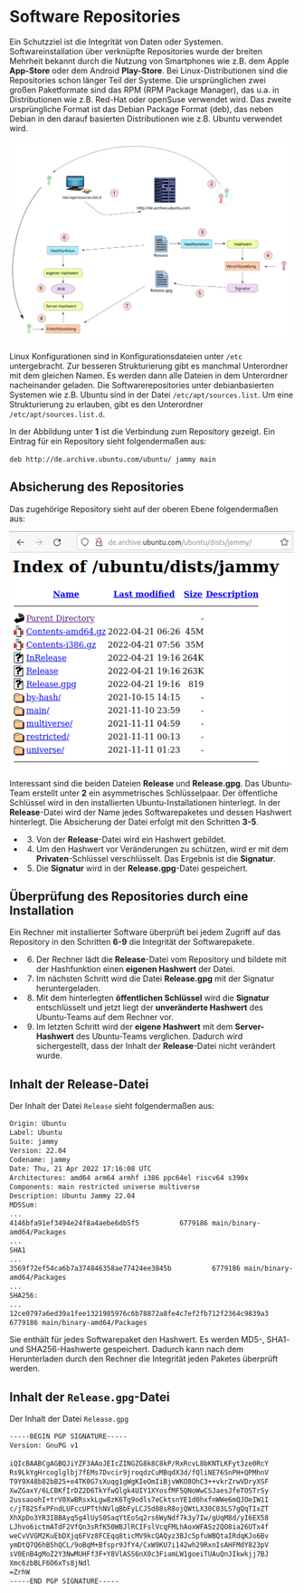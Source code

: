 <!--
author:   Günter Dannoritzer
email:    g.dannoritzer@wvs-ffm.de
version:  0.1.0
date:     01.10.2024
language: de
narrator: Deutsch Female

comment:  Virtualisierung und Container

icon:    https://raw.githubusercontent.com/dsp77/wvs-liascript/0938e2e0ce751e270e3e36b8ecfeb09044a41aa0/wvs-logo.png
logo:     02_img/logo-vm-sw-repository.jpg

tags:     LiaScript, Repository, Software, Integrität

link:     https://cdn.jsdelivr.net/chartist.js/latest/chartist.min.css

script:   https://cdn.jsdelivr.net/chartist.js/latest/chartist.min.js

attribute: Lizenz: [CC BY-SA](https://creativecommons.org/licenses/by-sa/4.0/)
-->
# Software Repositories

Ein Schutzziel ist die Integrität von Daten oder Systemen. Softwareinstallation über verknüpfte Repositories wurde der breiten Mehrheit bekannt durch die Nutzung von Smartphones wie z.B. dem Apple **App-Store** oder dem Android **Play-Store**. Bei Linux-Distributionen sind die Repositories schon länger Teil der Systeme. Die ursprünglichen zwei großen Paketformate sind das RPM (RPM Package Manager), das u.a. in Distributionen wie z.B. Red-Hat oder openSuse verwendet wird. Das zweite ursprüngliche Format ist das Debian Package Format (deb), das neben Debian in den darauf basierten Distributionen wie z.B. Ubuntu verwendet wird.

![Absicherung eines Softwarerepositories für Ubuntu](02_img/lf10-20-ubuntu-repository-dig-sign.svg)

Linux Konfigurationen sind in Konfigurationsdateien  unter `/etc` untergebracht. Zur besseren Strukturierung gibt es manchmal Unterordner mit dem gleichen Namen. Es werden dann alle Dateien in dem Unterordner nacheinander geladen. Die Softwarerepositories unter debianbasierten Systemen wie z.B. Ubuntu sind in der Datei `/etc/apt/sources.list`. Um eine Strukturierung zu erlauben, gibt es den Unterordner `/etc/apt/sources.list.d`.

In der Abbildung unter **1** ist die Verbindung zum Repository gezeigt. Ein Eintrag für ein Repository sieht folgendermaßen aus:

`deb http://de.archive.ubuntu.com/ubuntu/ jammy main`

## Absicherung des Repositories

Das zugehörige Repository sieht auf der oberen Ebene folgendermaßen aus:

![Inhalt des Softwarerepositories](02_img/lf10-20-ubuntu-repository.png)

Interessant sind die beiden Dateien **Release** und **Release.gpg**. Das Ubuntu-Team erstellt unter **2** ein asymmetrisches Schlüsselpaar. Der öffentliche Schlüssel wird in den installierten Ubuntu-Installationen hinterlegt. In der **Release**-Datei wird der Name jedes Softwarepaketes und dessen Hashwert hinterlegt. Die Absicherung der Datei erfolgt mit den Schritten **3-5**.

 * 3. Von der **Release**-Datei wird ein Hashwert gebildet.
 * 4. Um den Hashwert vor Veränderungen zu schützen, wird er mit dem **Privaten**-Schlüssel verschlüsselt. Das Ergebnis ist die **Signatur**.
 * 5. Die **Signatur** wird in der **Release.gpg**-Datei gespeichert.


## Überprüfung des Repositories durch eine Installation

Ein Rechner mit installierter Software überprüft bei jedem Zugriff auf das Repository in den Schritten **6-9** die Integrität der Softwarepakete.

 * 6. Der Rechner lädt die **Release**-Datei vom Repository und bildete mit der Hashfunktion einen **eigenen Hashwert** der Datei.
 * 7. Im nächsten Schritt wird die Datei **Release.gpg** mit der Signatur heruntergeladen.
 * 8. Mit dem hinterlegten **öffentlichen Schlüssel** wird die **Signatur** entschlüsselt und jetzt liegt der **unveränderte Hashwert** des Ubuntu-Teams auf dem Rechner vor.
 * 9. Im letzten Schritt wird der **eigene Hashwert** mit dem **Server-Hashwert** des Ubuntu-Teams verglichen. Dadurch wird sichergestellt, dass der Inhalt der **Release**-Datei nicht verändert wurde.

## Inhalt der Release-Datei

Der Inhalt der Datei `Release` sieht folgendermaßen aus:

````
Origin: Ubuntu
Label: Ubuntu
Suite: jammy
Version: 22.04
Codename: jammy
Date: Thu, 21 Apr 2022 17:16:08 UTC
Architectures: amd64 arm64 armhf i386 ppc64el riscv64 s390x
Components: main restricted universe multiverse
Description: Ubuntu Jammy 22.04
MD5Sum:
...
4146bfa91ef3494e24f8a4aebe6db5f5          6779186 main/binary-amd64/Packages
...
SHA1
...
3569f72ef54ca6b7a374846358ae77424ee3845b          6779186 main/binary-amd64/Packages
...
SHA256:
...
12ce0797a6ed39a1fee1321985976c6b78872a8fe4c7ef2fb712f2364c9839a3          6779186 main/binary-amd64/Packages
````

Sie enthält für jedes Softwarepaket den Hashwert. Es werden MD5-, SHA1- und SHA256-Hashwerte gespeichert. Dadurch kann nach dem Herunterladen durch den Rechner die Integrität jeden Paketes überprüft werden.

## Inhalt der `Release.gpg`-Datei

Der Inhalt der Datei `Release.gpg`

````
-----BEGIN PGP SIGNATURE-----
Version: GnuPG v1

iQIcBAABCgAGBQJiYZF3AAoJEIcZINGZG8k8C8kP/RxRcvL8bKNTLKFyt3ze0RcY
Rs9LkYgHrcoglglbj7fEMs7Dvcir9jroqdzCuMBqdX3d/fQliNE76SnPH+QPMhnV
T9Y9X48b82bB25+e4TK0G7sXuqg1gWgKIeOmIiBjvWKO8OhC3++vkrZrwVDryXSF
XwZGaxY/6LCBKfIrDZ2D6TkYfwQlgk4UIY1XYosfMF5QNoWwCSJaesJfeTOSTrSy
2ussaoohI+trV0XwBRsxkLgw8zK6Tg9odls7eCktsnYE1d0hxfnWWe6mQJOeIW1I
c/jT82SfxPFndLUFccUPTthNVlqBbFyLCJ5d08sR8ojQWtLX30C03LS7gQqTIxZT
XhXpDo3YR3IBBAyq5g4lUyS0SaqYtEoSq2rs6WyNdf7k3y7Iw/gUqM8d/yI6EX58
LJhvo6ictmATdF2VfQn3sRfK50WBJlRCIFslVcqFMLhAoxWFASz2QO8ia26UTx4f
weCvVVGM2KuEbDXjq6FVz8FCEqq8ticMV9kcQAQyz3BJc5pfuWBQtaIRdqKJo6Bv
ymDtQ7Q6hB5hQCL/9oBqM+Bfspr9JfY4/CxW9KU7i142wh29RxnIsAHFMdY823pV
sV0EnB4gMoZ2Y3NwMUHFf3F+Y8VlASS6nX0c3FiamLW1goeiTUAuQnJIkwkjj7BJ
Xmc6zbBLF6O6xTs8jNdl
=ZrhW
-----END PGP SIGNATURE-----
````

